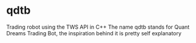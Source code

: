# qdtb
Trading robot using the TWS API in C++
The name qdtb stands for Quant Dreams Trading Bot, the inspiration behind it is pretty self explanatory
